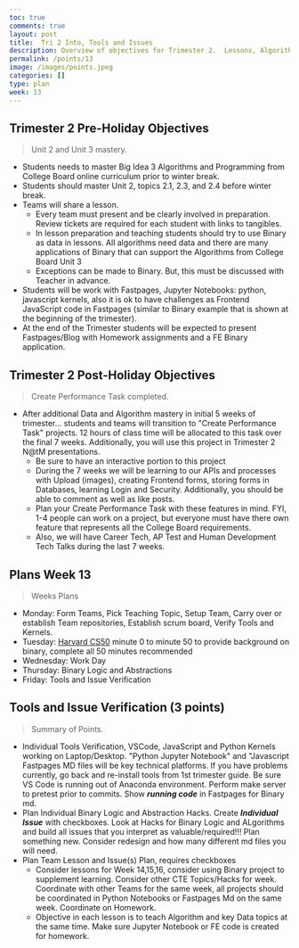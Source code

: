 ```yaml
---
toc: true
comments: true
layout: post
title:  Tri 2 Into, Tools and Issues
description: Overview of objectives for Trimester 2.  Lessons, Algorithms, and Create Performance Task.
permalink: /points/13
image: /images/points.jpeg
categories: []
type: plan
week: 13
---
```


## Trimester 2 Pre-Holiday Objectives
> Unit 2 and Unit 3 mastery.
- Students needs to master Big Idea 3 Algorithms and Programming from College Board online curriculum prior to winter break.
- Students should master Unit 2, topics 2.1, 2.3, and 2.4 before winter break.
- Teams will share a lesson.
    - Every team must present and be clearly involved in preparation.  Review tickets are required for each student with links to tangibles.
    - In lesson preparation and teaching students should try to use Binary as data in lessons.  All algorithms need data and there are many applications of Binary that can support the Algorithms from College Board Unit 3 
     - Exceptions can be made to Binary.  But, this must be discussed with Teacher in advance.
- Students will be work with Fastpages, Jupyter Notebooks: python, javascript kernels, also it is ok to have challenges as Frontend JavaScript code in Fastpages (similar to Binary example that is shown at the beginning of the trimester).
- At the end of the Trimester students will be expected to present Fastpages/Blog with Homework assignments and a FE Binary application.

## Trimester 2 Post-Holiday Objectives
> Create Performance Task completed.
- After additional Data and Algorithm mastery in initial 5 weeks of trimester... students and teams will transition to "Create Performance Task" projects.  12 hours of class time will be allocated to this task over the final 7 weeks.  Additionally, you will use this project in Trimester 2 N@tM presentations.  
    - Be sure to have an interactive portion to this project
    - During the 7 weeks we will be learning to our APIs and processes with Upload (images), creating Frontend forms, storing forms in Databases, learning Login and Security.  Additionally, you should be able to comment as well as like posts.
    - Plan your Create Performance Task with these features in mind. FYI, 1-4 people can work on a project, but everyone must have there own feature that represents all the College Board requirements.
    - Also, we will have Career Tech, AP Test and Human Development Tech Talks during the last 7 weeks.

## Plans Week 13
> Weeks Plans
- Monday: Form Teams, Pick Teaching Topic, Setup Team, Carry over or establish Team repositories, Establish scrum board, Verify Tools and Kernels.  
- Tuesday: [Harvard CS50](https://cs50.harvard.edu/x/2022/weeks/0/) minute 0 to minute 50 to provide background on binary, complete all 50 minutes recommended
- Wednesday: Work Day
- Thursday: Binary Logic and Abstractions
- Friday: Tools and Issue Verification

## Tools and Issue Verification (3 points)
> Summary of Points.
- Individual Tools Verification, VSCode, JavaScript and Python Kernels working on Laptop/Desktop.  "Python Jupyter Notebook" and "Javascript Fastpages MD files will be key technical platforms.  If you have problems currently, go back and re-install tools from 1st trimester guide.  Be sure VS Code is running out of Anaconda environment.  Perform make server to pretest prior to commits.  Show ***running code*** in Fastpages for Binary md. 
- Plan Individual Binary Logic and Abstraction Hacks.  Create ***Individual Issue*** with checkboxes. Look at Hacks for Binary Logic and ALgorithms and build all issues that you interpret as valuable/required!!!  Plan something new.  Consider redesign and how many different md files you will need.
- Plan Team Lesson and Issue(s) Plan, requires checkboxes
    - Consider lessons for Week 14,15,16, consider using Binary project to supplement learning.  Consider other CTE Topics/Hacks for week.  Coordinate with other Teams for the same week, all projects should be coordinated in Python Notebooks or Fastpages Md on the same week.  Coordinate on Homework.
    - Objective in each lesson is to teach Algorithm and key Data topics at the same time.  Make sure Jupyter Notebook or FE code is created for homework.